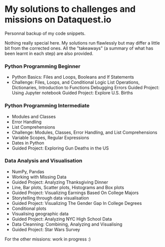 # My solutions to challenges and missions on Dataquest.io
Personnal backup of my code snippets.

Nothing really special here. My solutions run flawlessly but may differ a little bit from the corrected ones. All the "takeaways" (a summary of what has been learnt in each step) are also provided.

### Python Programming Beginner
- Python Basics: Files and Loops, Booleans and If Statements
- Challenge: Files, Loops, and Conditional Logic
List Operations, Dictionaries, Introduction to Functions
Debugging Errors
Guided Project: Using Jupyter notebook
Guided Project: Explore U.S. Births

### Python Programming Intermediate
- Modules and Classes
- Error Handling
- List Comprehensions
- Challenge: Modules, Classes, Error Handling, and List Comprehensions
- Variable Scopes, Regular Expressions
- Dates in Python
- Guided Project: Exploring Gun Deaths in the US

### Data Analysis and Visualisation
- NumPy, Pandas
- Working with Missing Data
- Guided Project: Analyzing Thanksgiving Dinner
- Line, Bar plots, Scatter plots, Histograms and Box plots
- Guided Project: Visualizing Earnings Based On College Majors
- Storytelling through data visualisation
- Guided Project: Visualizing The Gender Gap In College Degrees
- Conditional plots
- Visualising geographic data
- Guided Project: Analyzing NYC High School Data
- Data Cleanning: Combining, Analyzing and Visualising
- Guided Project: Star Wars Survey

For the other missions: work in progress :)
